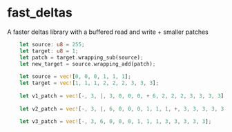 # fast_deltas
A faster deltas library with a buffered read and write + smaller patches

```rust
    let source: u8 = 255;
    let target: u8 = 1;
    let patch = target.wrapping_sub(source);
    let new_target = source.wrapping_add(patch);
    
    let source = vec![0, 0, 0, 1, 1, 1];
    let target = vec![1, 1, 1, 2, 2, 2, 3, 3, 3];
    
    let v1_patch = vec![-, 3, |, 3, 0, 0, 0, + 6, 2, 2, 2, 3, 3, 3, 3];
    
    let v2_patch = vec![-, 3, |, 6, 0, 0, 0, 1, 1, 1, +, 3, 3, 3, 3, 3];
    
    let v3_patch = vec![-, 3, 6, 0, 0, 0, 1, 1, 1, 3, 3, 3, 3, 3];
```